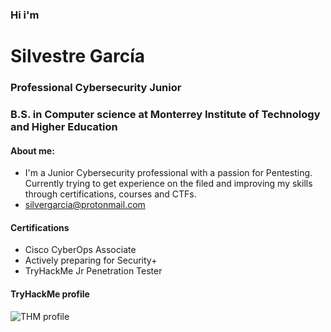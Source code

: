 ### Hi i'm
# Silvestre García
### Professional Cybersecurity Junior
### B.S. in Computer science at Monterrey Institute of Technology and Higher Education
#### About me:
- I'm a Junior Cybersecurity professional with a passion for Pentesting. Currently trying to get experience on the filed and improving my skills through certifications, courses and CTFs.
- silvergarcia@protonmail.com
#### Certifications
- Cisco CyberOps Associate
- Actively preparing for Security+
- TryHackMe Jr Penetration Tester

#### TryHackMe profile
![THM profile](https://tryhackme-badges.s3.amazonaws.com/bionicarm.png)
